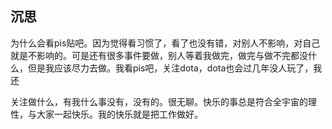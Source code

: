 ## 沉思

为什么会看pis贴吧。因为觉得看习惯了，看了也没有错，对别人不影响，对自己就是不影响的。可是还有很多事件要做，别人等着我做完，做完与做不完都没什么，但是我应该尽力去做。我看pis吧，关注dota，dota也会过几年没人玩了，我还

关注做什么，有我什么事没有，没有的。很无聊。快乐的事总是符合全宇宙的理性，与大家一起快乐。我的快乐就是把工作做好。